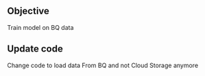 ## Objective

Train model on BQ data

## Update code

Change code to load data From BQ and not Cloud Storage anymore  
